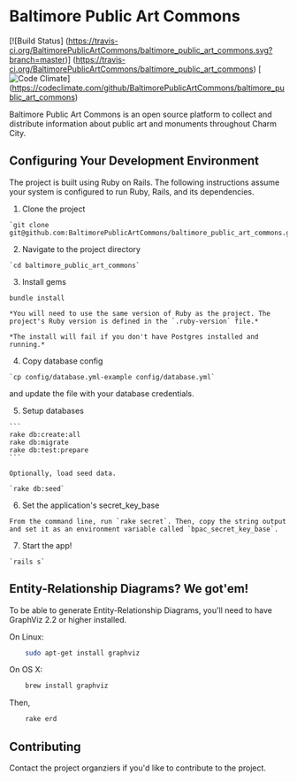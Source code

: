 # Baltimore Public Art Commons

[![Build Status] (https://travis-ci.org/BaltimorePublicArtCommons/baltimore_public_art_commons.svg?branch=master)]
(https://travis-ci.org/BaltimorePublicArtCommons/baltimore_public_art_commons)
[![Code Climate](https://codeclimate.com/github/BaltimorePublicArtCommons/baltimore_public_art_commons.png)]
(https://codeclimate.com/github/BaltimorePublicArtCommons/baltimore_public_art_commons)

Baltimore Public Art Commons is an open source platform to collect and
distribute information about public art and monuments throughout Charm City.

## Configuring Your Development Environment

The project is built using Ruby on Rails.  The following instructions assume
your system is configured to run Ruby, Rails, and its dependencies.

  1. Clone the project

    `git clone git@github.com:BaltimorePublicArtCommons/baltimore_public_art_commons.git`
  
  2. Navigate to the project directory
  
    `cd baltimore_public_art_commons`

  3. Install gems

  `bundle install`

    *You will need to use the same version of Ruby as the project. The project's Ruby version is defined in the `.ruby-version` file.*
    
    *The install will fail if you don't have Postgres installed and running.*

  4. Copy database config

    `cp config/database.yml-example config/database.yml`

  and update the file with your database credentials.

  5. Setup databases

    ```
    rake db:create:all
    rake db:migrate
    rake db:test:prepare
    ```
    
    Optionally, load seed data.
    
    `rake db:seed`
    
  6. Set the application's secret_key_base
  
    From the command line, run `rake secret`. Then, copy the string output and set it as an environment variable called `bpac_secret_key_base`.
  
  7. Start the app!
  
    `rails s`

## Entity-Relationship Diagrams? We got'em!

To be able to generate Entity-Relationship Diagrams, you'll need to have
GraphViz 2.2 or higher installed.

On Linux:

```sh
    sudo apt-get install graphviz
```

On OS X:


```sh
    brew install graphviz
```

Then,

```sh
    rake erd
```

## Contributing

Contact the project organziers if you'd like to contribute to the project.

